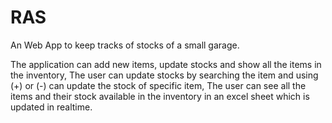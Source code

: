# RAS

An Web App to keep tracks of stocks of a small garage.

The application can add new items, update stocks and show all the items in the inventory,
The user can update stocks by searching the item and using (+) or (-) can update the stock of specific item, 
The user can see all the items and their stock available in the inventory in an excel sheet which is updated in realtime. 
